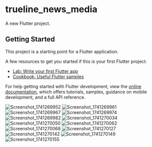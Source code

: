 # trueline_news_media

A new Flutter project.

## Getting Started

This project is a starting point for a Flutter application.

A few resources to get you started if this is your first Flutter project:

- [Lab: Write your first Flutter app](https://docs.flutter.dev/get-started/codelab)
- [Cookbook: Useful Flutter samples](https://docs.flutter.dev/cookbook)

For help getting started with Flutter development, view the
[online documentation](https://docs.flutter.dev/), which offers tutorials,
samples, guidance on mobile development, and a full API reference.


![Screenshot_1741269952](https://github.com/user-attachments/assets/5b68796f-7b4c-4519-8f0d-038c2d97f6b8)
![Screenshot_1741269961](https://github.com/user-attachments/assets/317e73be-350e-4a9f-8603-6c1dd302539d)
![Screenshot_1741269967](https://github.com/user-attachments/assets/16dc62fa-6405-474e-98f2-79ad8c07c861)
![Screenshot_1741269974](https://github.com/user-attachments/assets/33145d61-ff46-493e-86c2-5955d8bf2f06)
![Screenshot_1741269982](https://github.com/user-attachments/assets/05be6414-633a-4d5f-8555-39a5c3ef5479)
![Screenshot_1741270034](https://github.com/user-attachments/assets/4fdcb46e-4e48-438b-857c-8bb816ac312a)
![Screenshot_1741270050](https://github.com/user-attachments/assets/c305132a-0466-4011-b153-0e245fd0de92)
![Screenshot_1741270062](https://github.com/user-attachments/assets/00cc6af1-6806-4b11-8eb9-b13e02c2a5b0)
![Screenshot_1741270068](https://github.com/user-attachments/assets/ff1b4afb-375b-4855-8a24-a8e309a2d63b)
![Screenshot_1741270127](https://github.com/user-attachments/assets/4a50d476-0b57-4e9c-b7de-db70cc16c55b)
![Screenshot_1741270142](https://github.com/user-attachments/assets/8c38f3ee-e348-4f5a-8757-d2b4beddb651)
![Screenshot_1741270149](https://github.com/user-attachments/assets/e4253274-915f-4241-92d8-1d43cd83fa1c)
![Screenshot_1741270155](https://github.com/user-attachments/assets/174196ae-417f-4821-b350-260ba2ce90da)
